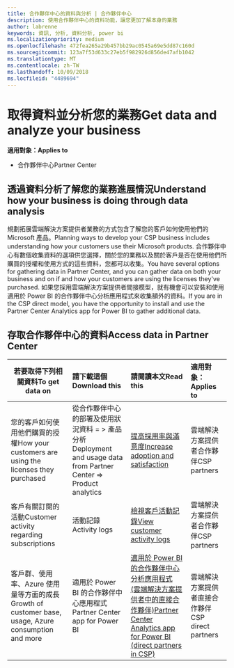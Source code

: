 ```yaml
---
title: 合作夥伴中心的資料與分析 | 合作夥伴中心
description: 使用合作夥伴中心的資料功能，讓您更加了解本身的業務
author: labrenne
keywords: 資訊, 分析, 資料分析, power bi
ms.localizationpriority: medium
ms.openlocfilehash: 472fea265a29b457bb29ac0545a69e5dd87c160d
ms.sourcegitcommit: 123a7f53d633c27eb5f982926d856de47afb1042
ms.translationtype: MT
ms.contentlocale: zh-TW
ms.lasthandoff: 10/09/2018
ms.locfileid: "4489694"
---
```

# <a name="get-data-and-analyze-your-business"></a><span data-ttu-id="d157d-104">取得資料並分析您的業務</span><span class="sxs-lookup"><span data-stu-id="d157d-104">Get data and analyze your business</span></span> 

**<span data-ttu-id="d157d-105">適用對象：</span><span class="sxs-lookup"><span data-stu-id="d157d-105">Applies to</span></span>**

-  <span data-ttu-id="d157d-106">合作夥伴中心</span><span class="sxs-lookup"><span data-stu-id="d157d-106">Partner Center</span></span> 

## <a name="understand-how-your-business-is-doing-through-data-analysis"></a><span data-ttu-id="d157d-107">透過資料分析了解您的業務進展情況</span><span class="sxs-lookup"><span data-stu-id="d157d-107">Understand how your business is doing through data analysis</span></span>

<span data-ttu-id="d157d-108">規劃拓展雲端解決方案提供者業務的方式包含了解您的客戶如何使用他們的 Microsoft 產品。</span><span class="sxs-lookup"><span data-stu-id="d157d-108">Planning ways to develop your CSP business includes understanding how your customers use their Microsoft products.</span></span> <span data-ttu-id="d157d-109">合作夥伴中心有數個收集資料的選項供您選擇，關於您的業務以及關於客戶是否在使用他們所購買的授權和使用方式的這些資料，您都可以收集。</span><span class="sxs-lookup"><span data-stu-id="d157d-109">You have several options for gathering data in Partner Center, and you can gather data on both your business and on if and how your customers are using the licenses they've purchased.</span></span> <span data-ttu-id="d157d-110">如果您採用雲端解決方案提供者間接模型，就有機會可以安裝和使用適用於 Power BI 的合作夥伴中心分析應用程式來收集額外的資料。</span><span class="sxs-lookup"><span data-stu-id="d157d-110">If you are in the CSP direct model, you have the opportunity to install and use the Partner Center Analytics app for Power BI to gather additional data.</span></span>

## <a name="access-data-in-partner-center"></a><span data-ttu-id="d157d-111">存取合作夥伴中心的資料</span><span class="sxs-lookup"><span data-stu-id="d157d-111">Access data in Partner Center</span></span>

|**<span data-ttu-id="d157d-112">若要取得下列相關資料</span><span class="sxs-lookup"><span data-stu-id="d157d-112">To get data on</span></span>**   |**<span data-ttu-id="d157d-113">請下載這個</span><span class="sxs-lookup"><span data-stu-id="d157d-113">Download this</span></span>**   |**<span data-ttu-id="d157d-114">請閱讀本文</span><span class="sxs-lookup"><span data-stu-id="d157d-114">Read this</span></span>**   | **<span data-ttu-id="d157d-115">適用對象：</span><span class="sxs-lookup"><span data-stu-id="d157d-115">Applies to</span></span>**    |
|---------------------|:-----------------------|:---------------|:--------------|
|<span data-ttu-id="d157d-116">您的客戶如何使用他們購買的授權</span><span class="sxs-lookup"><span data-stu-id="d157d-116">How your customers are using the licenses they purchased</span></span>   |<span data-ttu-id="d157d-117">從合作夥伴中心的部署及使用狀況資料 = > 產品分析</span><span class="sxs-lookup"><span data-stu-id="d157d-117">Deployment and usage data from Partner Center => Product analytics</span></span>   |[<span data-ttu-id="d157d-118">提高採用率與滿意度</span><span class="sxs-lookup"><span data-stu-id="d157d-118">Increase adoption and satisfaction</span></span>](increasing-adoption-and-satisfaction.md)|<span data-ttu-id="d157d-119">雲端解決方案提供者合作夥伴</span><span class="sxs-lookup"><span data-stu-id="d157d-119">CSP partners</span></span>|
|<span data-ttu-id="d157d-120">客戶有關訂閱的活動</span><span class="sxs-lookup"><span data-stu-id="d157d-120">Customer activity regarding subscriptions</span></span>   |<span data-ttu-id="d157d-121">活動記錄</span><span class="sxs-lookup"><span data-stu-id="d157d-121">Activity logs</span></span>   |[<span data-ttu-id="d157d-122">檢視客戶活動記錄</span><span class="sxs-lookup"><span data-stu-id="d157d-122">View customer activity logs</span></span>](activity-logs.md)|<span data-ttu-id="d157d-123">雲端解決方案提供者合作夥伴</span><span class="sxs-lookup"><span data-stu-id="d157d-123">CSP partners</span></span>   |
|<span data-ttu-id="d157d-124">客戶群、使用率、Azure 使用量等方面的成長</span><span class="sxs-lookup"><span data-stu-id="d157d-124">Growth of customer base, usage, Azure consumption and more</span></span>   |<span data-ttu-id="d157d-125">適用於 Power BI 的合作夥伴中心應用程式</span><span class="sxs-lookup"><span data-stu-id="d157d-125">Partner Center app for Power BI</span></span>   |[<span data-ttu-id="d157d-126">適用於 Power BI 的合作夥伴中心分析應用程式 (雲端解決方案提供者中的直接合作夥伴)</span><span class="sxs-lookup"><span data-stu-id="d157d-126">Partner Center Analytics app for Power BI (direct partners in CSP)</span></span>](power-bi-app-for-direct-partners.md)|<span data-ttu-id="d157d-127">雲端解決方案提供者直接合作夥伴</span><span class="sxs-lookup"><span data-stu-id="d157d-127">CSP direct partners</span></span>|






